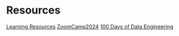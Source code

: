 # Resources
[Learning Resources](https://dataengineering.wiki/Learning+Resources)
[ZoomCamp2024](https://github.com/DataTalksClub/data-engineering-zoomcamp/tree/main])
[100 Days of Data Engineering](https://docs.google.com/spreadsheets/d/1a5TMdF7Vz-YdvlHXnNHLMeHk7lV-TdRjbPoxMrQ_cSE/htmlview])
